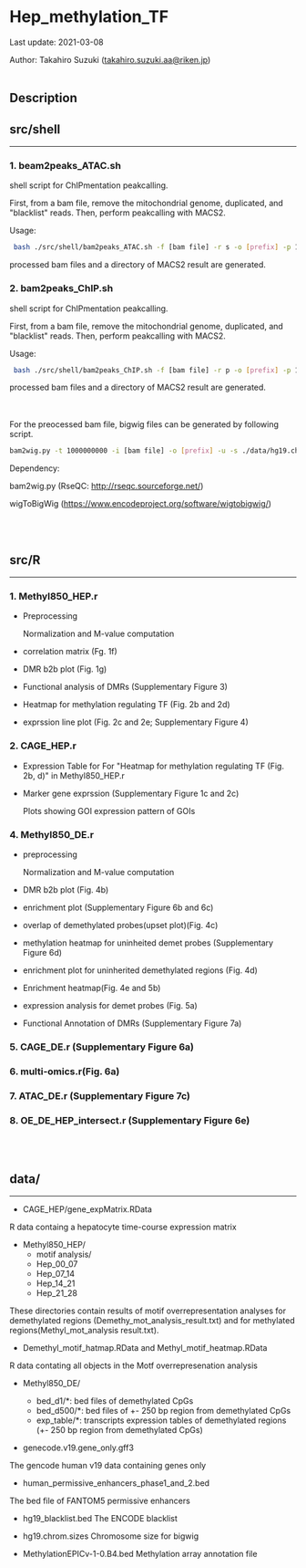 Hep_methylation_TF
===
Last update: 2021-03-08

Author: Takahiro Suzuki (takahiro.suzuki.aa@riken.jp)
<br><br>

## **Description**
## src/shell
---
### 1. beam2peaks_ATAC.sh

shell script for ChIPmentation peakcalling. 

First, from a bam file, remove the mitochondrial genome, duplicated, and "blacklist" reads.
Then, perform peakcalling with MACS2.

Usage:
```bash
 bash ./src/shell/bam2peaks_ATAC.sh -f [bam file] -r s -o [prefix] -p 1e-5
 ```
processed bam files and a directory of MACS2 result are generated.


### 2. bam2peaks_ChIP.sh
shell script for ChIPmentation peakcalling. 

First, from a bam file, remove the mitochondrial genome, duplicated, and "blacklist" reads.
Then, perform peakcalling with MACS2.

Usage:
```bash
 bash ./src/shell/bam2peaks_ChIP.sh -f [bam file] -r p -o [prefix] -p 1e-10
 ```
processed bam files and a directory of MACS2 result are generated.

<br><br>
For the preocessed bam file, bigwig files can be generated by following script.
```bash
bam2wig.py -t 1000000000 -i [bam file] -o [prefix] -u -s ./data/hg19.chrom.sizes
```
Dependency:

bam2wig.py (RseQC: http://rseqc.sourceforge.net/)

wigToBigWig (https://www.encodeproject.org/software/wigtobigwig/)



<br><br>

## src/R
---
### 1. Methyl850_HEP.r
- Preprocessing

   Normalization and M-value computation

- correlation matrix (Fg. 1f)
- DMR b2b plot (Fig. 1g)
- Functional analysis of DMRs (Supplementary Figure 3)
- Heatmap for methylation regulating TF (Fig. 2b and 2d)
- exprssion line plot (Fig. 2c and 2e; Supplementary Figure 4)

### 2. CAGE_HEP.r
- Expression Table for For  "Heatmap for methylation regulating TF (Fig. 2b, d)" in Methyl850_HEP.r
- Marker gene exprssion (Supplementary Figure 1c and 2c)

   Plots showing GOI expression pattern of GOIs


### 4. Methyl850_DE.r
- preprocessing 

   Normalization and M-value computation
   
- DMR b2b plot (Fig. 4b)
- enrichment plot (Supplementary Figure 6b and 6c)
- overlap of demethylated probes(upset plot)(Fig. 4c)
- methylation heatmap for uninheited demet probes (Supplementary Figure 6d)
- enrichment plot for uninherited demethylated regions (Fig. 4d)
- Enrichment heatmap(Fig. 4e and 5b)
- expression analysis for demet probes (Fig. 5a)
- Functional Annotation of DMRs (Supplementary Figure 7a)

### 5. CAGE_DE.r (Supplementary Figure 6a)

### 6. multi-omics.r(Fig. 6a)

### 7. ATAC_DE.r (Supplementary Figure 7c)

### 8. OE_DE_HEP_intersect.r (Supplementary Figure 6e)

<br><br>

## data/
---
- CAGE_HEP/gene_expMatrix.RData

R data containg a hepatocyte time-course expression matrix

- Methyl850_HEP/
    - motif analysis/
    - Hep_00_07
    - Hep_07_14
    - Hep_14_21
    - Hep_21_28

These directories contain results of motif overrepresentation analyses for demethylated regions (Demethy_mot_analysis_result.txt) and for methylated regions(Methyl_mot_analysis result.txt).

- Demethyl_motif_hatmap.RData and Methyl_motif_heatmap.RData

R data contating all objects in the Motf overrepresenation analysis

- Methyl850_DE/
    - bed_d1/*:   bed files of demethylated CpGs
    - bed_d500/*:   bed files of +- 250 bp region from demethylated CpGs
    - exp_table/*:   transcripts expression tables of demethylated regions (+- 250 bp region from demethylated CpGs) 
    
- genecode.v19.gene_only.gff3

The gencode human v19 data containing genes only

- human_permissive_enhancers_phase1_and_2.bed

The bed file of FANTOM5 permissive enhancers 

- hg19_blacklist.bed
The ENCODE blacklist

- hg19.chrom.sizes
Chromosome size for bigwig

- MethylationEPICv-1-0.B4.bed
Methylation array annotation file